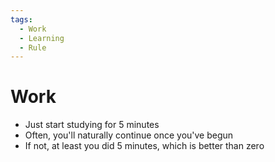 ```yaml
---
tags:
  - Work
  - Learning
  - Rule
---
```

# Work

- Just start studying for 5 minutes
- Often, you'll naturally continue once you've begun
- If not, at least you did 5 minutes, which is better than zero